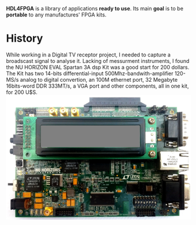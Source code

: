 **HDL4FPGA** is a library of applications **ready to use**. Its main
**goal** is to be **portable** to any manufactures' FPGA kits.

# History #

While working in a Digital TV receptor project, I needed to capture a broadscast signal to analyse it. Lacking of messurment instruments, I found the NU HORIZON EVAL Spartan 3A dsp Kit was a good start for 200 dollars. The Kit has two 14-bits differential-input 500Mhz-bandwith-amplifier 120-MS/s analog to digital convertion, an 100M ethernet port, 32 Megabyte 16bits-word DDR 333MT/s, a VGA port and other components, all in one kit, for 200 U$S. 
![NU HORIZON EVAL Spartan 3A dsp](/doc/nuhs3adsp.jpg)
